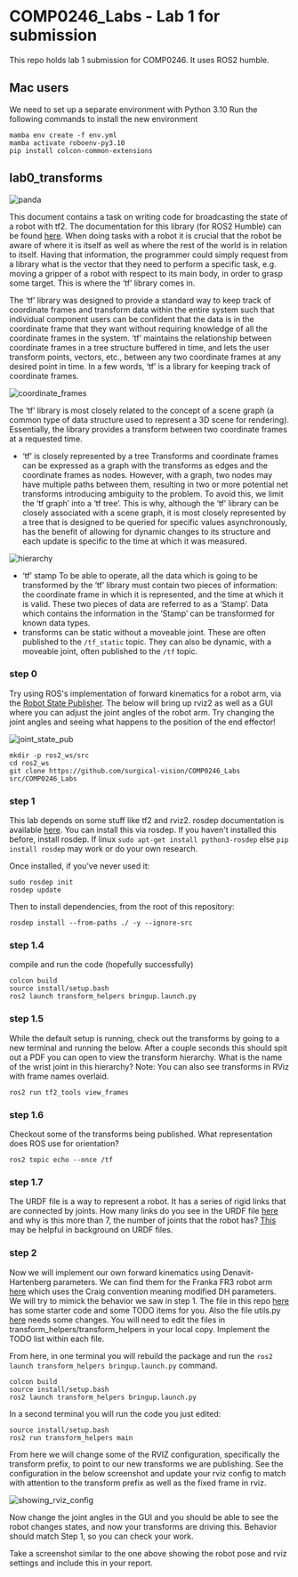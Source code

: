 # COMP0246_Labs - Lab 1 for submission

This repo holds lab 1 submission for COMP0246. It uses ROS2 humble.

## Mac users
We need to set up a separate environment with Python 3.10
Run the following commands to install the new environment
```
mamba env create -f env.yml
mamba activate roboenv-py3.10
pip install colcon-common-extensions
```

## lab0_transforms

![panda](assets/panda.png)

This document contains a task on writing code for broadcasting the state of a robot with tf2. The documentation for this library (for ROS2 Humble) can be found [here](https://docs.ros.org/en/humble/Tutorials/Intermediate/Tf2/Introduction-To-Tf2.html). 
When doing tasks with a robot it is crucial that the robot be aware of where it is itself as well as where the rest of the world is in relation to itself. Having that information, the programmer could simply request from a library what is the vector that they need to perform a specific task, e.g. moving a gripper of a robot with respect to its main body, in order to grasp some target. This is where the ‘tf’ library comes in.

The ‘tf’ library was designed to provide a standard way to keep track of coordinate frames and transform data within the entire system such that individual component users can be confident that the data is in the coordinate frame that they want without requiring knowledge of all the coordinate frames in the system. ‘tf’ maintains the relationship between coordinate frames in a tree structure buffered in time, and lets the user transform points, vectors, etc., between any two coordinate frames at any desired point in time. In a few words, ‘tf’ is a library for keeping track of coordinate frames.

![coordinate_frames](assets/coordinate_frames.png)  

The ‘tf’ library is most closely related to the concept of a scene graph (a common type of data structure used to represent a 3D scene for rendering). Essentially, the library provides a transform between two coordinate frames at a requested time. 

* ‘tf’ is closely represented by a tree
Transforms and coordinate frames can be expressed as a graph with the transforms as edges and the coordinate frames as nodes. However, with a graph, two nodes may have multiple paths between them, resulting in two or more potential net transforms introducing ambiguity to the problem. To avoid this, we limit the ‘tf graph’ into a ‘tf tree’. This is why, although the ‘tf’ library can be closely associated with a scene graph, it is most closely represented by a tree that is designed to be queried for specific values asynchronously, has the benefit of allowing for dynamic changes to its structure and each update is specific to the time at which it was measured.

![hierarchy](assets/heirarchy.png)  

* ‘tf’ stamp
To be able to operate, all the data which is going to be transformed by the ‘tf’ library must contain two pieces of information: the coordinate frame in which it is represented, and the time at which it is valid. These two pieces of data are referred to as a ‘Stamp’. Data which contains the information in the ‘Stamp’ can be transformed for known data types.
* transforms can be static without a moveable joint. These are often published to the `/tf_static` topic. They can also be dynamic, with a moveable joint, often published to the `/tf` topic.

### step 0

Try using ROS's implementation of forward kinematics for a robot arm, via the [Robot State Publisher](https://github.com/ros/robot_state_publisher/tree/humble). The below will bring up rviz2 as well as a GUI where you can adjust the joint angles of the robot arm. Try changing the joint angles and seeing what happens to the position of the end effector!

![joint_state_pub](assets/joint_state_pub.png)

```
mkdir -p ros2_ws/src
cd ros2_ws
git clone https://github.com/surgical-vision/COMP0246_Labs src/COMP0246_Labs
```
### step 1
This lab depends on some stuff like tf2 and rviz2. rosdep documentation is available [here](https://docs.ros.org/en/rolling/Tutorials/Intermediate/Rosdep.html). You can install this via rosdep. If you haven't installed this before, install rosdep. If linux `sudo apt-get install python3-rosdep` else `pip install rosdep` may work or do your own research. 

Once installed, if you've never used it:
```
sudo rosdep init
rosdep update
```

Then to install dependencies, from the root of this repository:
```
rosdep install --from-paths ./ -y --ignore-src
```

### step 1.4
compile and run the code (hopefully successfully)
```
colcon build
source install/setup.bash
ros2 launch transform_helpers bringup.launch.py
```

### step 1.5

While the default setup is running, check out the transforms by going to a new terminal and running the below. After a couple seconds this should spit out a PDF you can open to view the transform hierarchy. What is the name of the wrist joint in this hierarchy? Note: You can also see transforms in RViz with frame names overlaid.
```
ros2 run tf2_tools view_frames
```

### step 1.6

Checkout some of the transforms being published. What representation does ROS use for orientation?
```
ros2 topic echo --once /tf
```

### step 1.7
The URDF file is a way to represent a robot. It has a series of rigid links that are connected by joints. How many links do you see in the URDF file [here](../franka_description/urdfs/fr3.urdf) and why is this more than 7, the number of joints that the robot has? [This](https://docs.ros.org/en/rolling/Tutorials/Intermediate/URDF/Building-a-Visual-Robot-Model-with-URDF-from-Scratch.html) may be helpful in background on URDF files.

### step 2

Now we will implement our own forward kinematics using Denavit-Hartenberg parameters. We can find them for the Franka FR3 robot arm [here](https://frankaemika.github.io/docs/control_parameters.html#denavithartenberg-parameters) which uses the Craig convention meaning modified DH parameters. We will try to mimick the behavior we saw in step 1. The file in this repo [here](./transform_helpers/transform_helpers/main.py) has some starter code and some TODO items for you. Also the file utils.py [here](./transform_helpers/transform_helpers/utils.py) needs some changes. You will need to edit the files in transform_helpers/transform_helpers in your local copy. Implement the TODO list within each file. 

From here, in one terminal you will rebuild the package and run the `ros2 launch transform_helpers bringup.launch.py` command.
```
colcon build
source install/setup.bash
ros2 launch transform_helpers bringup.launch.py
```

In a second terminal you will run the code you just edited:
```
source install/setup.bash
ros2 run transform_helpers main
```

From here we will change some of the RVIZ configuration, specifically the transform prefix, to point to our new transforms we are publishing. See the configuration in the below screenshot and update your rviz config to match with attention to the transform prefix as well as the fixed frame in rviz.

![showing_rviz_config](assets/pointing_to_custom_transforms.png)

Now change the joint angles in the GUI and you should be able to see the robot changes states, and now your transforms are driving this. Behavior should match Step 1, so you can check your work.

Take a screenshot similar to the one above showing the robot pose and rviz settings and include this in your report.
